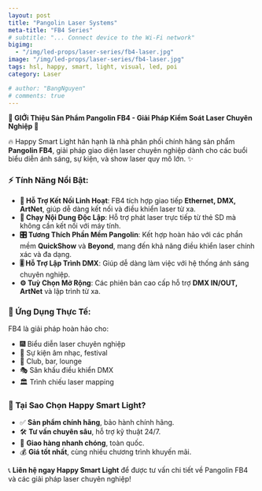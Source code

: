 ```yaml
---
layout: post
title: "Pangolin Laser Systems"
meta-title: "FB4 Series"
# subtitle: "... Connect device to the Wi-Fi network"
bigimg:
  - "/img/led-props/laser-series/fb4-laser.jpg"
image: "/img/led-props/laser-series/fb4-laser.jpg"
tags: hsl, happy, smart, light, visual, led, poi
category: Laser

# author: "BangNguyen"
# comments: true
---
```


**🚀 GIỚi Thiệu Sản Phẩm Pangolin FB4 - Giải Pháp Kiểm Soát Laser Chuyên Nghiệp 🎇**

🔥 Happy Smart Light hân hạnh là nhà phân phối chính hãng sản phẩm **Pangolin FB4**, giải pháp giao diện laser chuyên nghiệp dành cho các buổi biểu diễn ánh sáng, sự kiện, và show laser quy mô lớn. ✨

### **⚡ Tính Năng Nổi Bật:**
- **🔌 Hỗ Trợ Kết Nối Linh Hoạt**: FB4 tích hợp giao tiếp **Ethernet, DMX, ArtNet**, giúp dễ dàng kết nối và điều khiển laser từ xa.
- **💾 Chạy Nội Dung Độc Lập**: Hỗ trợ phát laser trực tiếp từ thẻ SD mà không cần kết nối với máy tính.
- **🎛️ Tương Thích Phần Mềm Pangolin**: Kết hợp hoàn hảo với các phần mềm **QuickShow** và **Beyond**, mang đến khả năng điều khiển laser chính xác và đa dạng.
- **🎚️ Hỗ Trợ Lập Trình DMX**: Giúp dễ dàng làm việc với hệ thống ánh sáng chuyên nghiệp.
- **⚙️ Tuỳ Chọn Mở Rộng**: Các phiên bản cao cấp hỗ trợ **DMX IN/OUT, ArtNet** và lập trình từ xa.

### **🎯 Ứng Dụng Thực Tế:**
FB4 là giải pháp hoàn hảo cho:
- 🎆 Biểu diễn laser chuyên nghiệp
- 🎵 Sự kiện âm nhạc, festival
- 🎉 Club, bar, lounge
- 🎭 Sân khấu điều khiển DMX
- 🏛️ Trình chiếu laser mapping

### **🤝 Tại Sao Chọn Happy Smart Light?**
- ✅ **Sản phẩm chính hãng**, bảo hành chính hãng.
- 🛠️ **Tư vấn chuyên sâu**, hỗ trợ kỹ thuật 24/7.
- 🚚 **Giao hàng nhanh chóng**, toàn quốc.
- 💰 **Giá tốt nhất**, cùng nhiều chương trình khuyến mãi.

📞 **Liên hệ ngay Happy Smart Light** để được tư vấn chi tiết về Pangolin FB4 và các giải pháp laser chuyên nghiệp!

